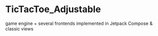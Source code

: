 # TicTacToe_Adjustable
game engine + several frontends implemented in Jetpack Compose &amp; classic views
